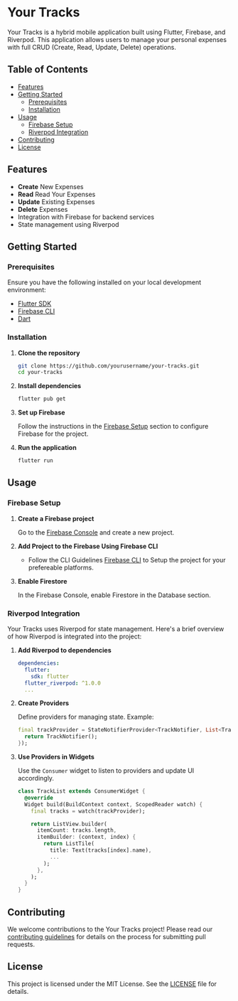 <!-- # your_tracks_riverpod

A new Flutter project.

## Getting Started

This project is a starting point for a Flutter application.

A few resources to get you started if this is your first Flutter project:

- [Lab: Write your first Flutter app](https://docs.flutter.dev/get-started/codelab)
- [Cookbook: Useful Flutter samples](https://docs.flutter.dev/cookbook)

For help getting started with Flutter development, view the
[online documentation](https://docs.flutter.dev/), which offers tutorials,
samples, guidance on mobile development, and a full API reference. -->
# Your Tracks

Your Tracks is a hybrid mobile application built using Flutter, Firebase, and Riverpod. This application allows users to manage your personal expenses with full CRUD (Create, Read, Update, Delete) operations. 

## Table of Contents

- [Features](#features)
- [Getting Started](#getting-started)
  - [Prerequisites](#prerequisites)
  - [Installation](#installation)
- [Usage](#usage)
  - [Firebase Setup](#firebase-setup)
  - [Riverpod Integration](#riverpod-integration)
- [Contributing](#contributing)
- [License](#license)

## Features

- **Create** New Expenses
- **Read** Read Your Expenses 
- **Update** Existing Expenses
- **Delete** Expenses
- Integration with Firebase for backend services
- State management using Riverpod

## Getting Started

### Prerequisites

Ensure you have the following installed on your local development environment:

- [Flutter SDK](https://flutter.dev/docs/get-started/install)
- [Firebase CLI](https://firebase.google.com/docs/cli)
- [Dart](https://dart.dev/get-dart)

### Installation

1. **Clone the repository**

    ```bash
    git clone https://github.com/yourusername/your-tracks.git
    cd your-tracks
    ```

2. **Install dependencies**

    ```bash
    flutter pub get
    ```

3. **Set up Firebase**

    Follow the instructions in the [Firebase Setup](#firebase-setup) section to configure Firebase for the project.

4. **Run the application**

    ```bash
    flutter run
    ```

## Usage

### Firebase Setup

1. **Create a Firebase project**

    Go to the [Firebase Console](https://console.firebase.google.com/) and create a new project.

2. **Add Project to the Firebase Using Firebase CLI**

    - Follow the CLI Guidelines [Firebase CLI](https://firebase.google.com/docs/cli) to Setup the project for your prefereable platforms.


3. **Enable Firestore**

    In the Firebase Console, enable Firestore in the Database section.


### Riverpod Integration

Your Tracks uses Riverpod for state management. Here's a brief overview of how Riverpod is integrated into the project:

1. **Add Riverpod to dependencies**

    ```yaml
    dependencies:
      flutter:
        sdk: flutter
      flutter_riverpod: ^1.0.0
      ...
    ```

2. **Create Providers**

    Define providers for managing state. Example:

    ```dart
    final trackProvider = StateNotifierProvider<TrackNotifier, List<Track>>((ref) {
      return TrackNotifier();
    });
    ```

3. **Use Providers in Widgets**

    Use the `Consumer` widget to listen to providers and update UI accordingly.

    ```dart
    class TrackList extends ConsumerWidget {
      @override
      Widget build(BuildContext context, ScopedReader watch) {
        final tracks = watch(trackProvider);

        return ListView.builder(
          itemCount: tracks.length,
          itemBuilder: (context, index) {
            return ListTile(
              title: Text(tracks[index].name),
              ...
            );
          },
        );
      }
    }
    ```

## Contributing

We welcome contributions to the Your Tracks project! Please read our [contributing guidelines](CONTRIBUTING.md) for details on the process for submitting pull requests.

## License

This project is licensed under the MIT License. See the [LICENSE](LICENSE) file for details.